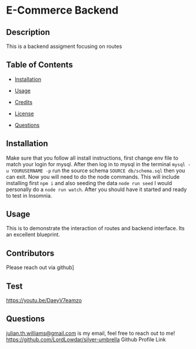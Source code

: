 # E-Commerce Backend

## Description

This is a backend assigment focusing on routes

## Table of Contents

- [Installation](#installation)

- [Usage](#usage)

- [Credits](#credits)

- [License](#license)

- [Questions](#questions)

## Installation

Make sure that you follow all install instructions, first change env file to match your login for mysql. After then log in to mysql in the terminal `mysql -u YOURUSERNAME -p` run the source schema `SOURCE db/schema.sql` then you can exit. Now you will need to do the node commands. This will include installing first `npm i` and also seeding the data `node run seed` I would personally do a `node run watch`. After you should have it started and ready to test in Insomnia.

## Usage

This is to demonstrate the interaction of routes and backend interface. Its an excellent blueprint.

## Contributors

Please reach out via github]

## Test

https://youtu.be/DaeyV7eamzo

## Questions

julian.th.williams@gmail.com is my email, feel free to reach out to me!
https://github.com/LordLowdar/silver-umbrella Github Profile Link
